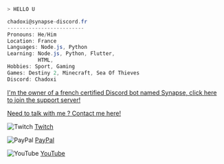 ```zsh
> HELLO U
```
```csharp
chadoxi@synapse-discord.fr
-------------------------
Pronouns: He/Him
Location: France
Languages: Node.js, Python
Learning: Node.js, Python, Flutter,
          HTML,
Hobbies: Sport, Gaming
Games: Destiny 2, Minecraft, Sea Of Thieves 
Discord: Chadoxi
```

[I'm the owner of a french certified Discord bot named Synapse, click here to join the support server!]([https://discord.gg/a5B3Z6U6r3](https://discord.gg/wgqnZc3n55))

[Need to talk with me ? Contact me here!](mailto:chadoxi@synapse-discord.fr)

![Twitch](https://img.shields.io/badge/Twitch-9347FF?style=for-the-badge&logo=twitch&logoColor=white) [Twitch](https://twitch.tv/Chadoxi)

![PayPal](https://img.shields.io/badge/PayPal-00457C?style=for-the-badge&logo=paypal&logoColor=white) [PayPal]([https://paypal.me/synapsefr](https://paypal.me/synapsediscordfr?country.x=FR&locale.x=fr_FR))

![YouTube](https://img.shields.io/badge/Chadoxi-%23FF0000.svg?style=for-the-badge&logo=YouTube&logoColor=white) [YouTube](https://youtube.com/c/chadoxisupreme)
